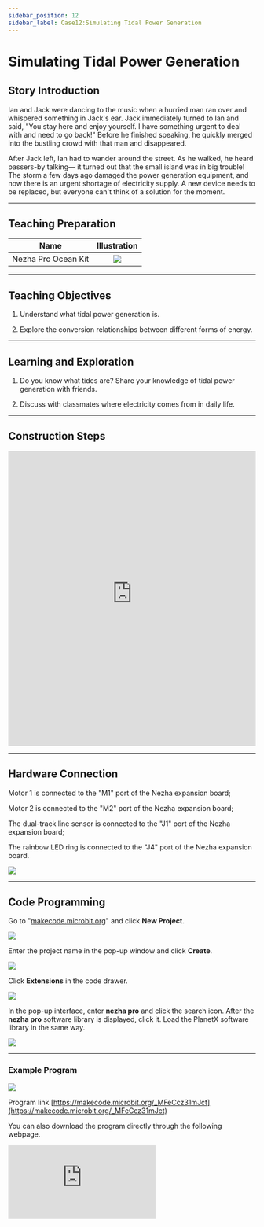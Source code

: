 ```yaml
---
sidebar_position: 12
sidebar_label: Case12:Simulating Tidal Power Generation
---
```


# Simulating Tidal Power Generation
## Story Introduction

Ian and Jack were dancing to the music when a hurried man ran over and whispered something in Jack's ear. Jack immediately turned to Ian and said, "You stay here and enjoy yourself. I have something urgent to deal with and need to go back!" Before he finished speaking, he quickly merged into the bustling crowd with that man and disappeared.

After Jack left, Ian had to wander around the street. As he walked, he heard passers-by talking— it turned out that the small island was in big trouble! The storm a few days ago damaged the power generation equipment, and now there is an urgent shortage of electricity supply. A new device needs to be replaced, but everyone can't think of a solution for the moment.

---

## Teaching Preparation

| Name | Illustration |
| :----------: | :--------------------------: |
| Nezha Pro Ocean Kit | ![](https://wiki-media-ef.oss-cn-hongkong.aliyuncs.com/docs/microbit/building-blocks/nezha-pro-ocean-kit/nezha-pro-ocean-kit-products-introduction-002.png.png) |

---
## Teaching Objectives

1. Understand what tidal power generation is.

2. Explore the conversion relationships between different forms of energy.


---
## Learning and Exploration

1. Do you know what tides are? Share your knowledge of tidal power generation with friends.

2. Discuss with classmates where electricity comes from in daily life.

---
## Construction Steps

<embed src="https://wiki-media-ef.oss-cn-hongkong.aliyuncs.com/docs/microbit/building-blocks/nezha-pro-ocean-kit/setup-diagram/case12/nezha-pro-ocean-kit-12-1.png.pdf" type="application/pdf" width="100%" height="600px" />

---
## Hardware Connection

Motor 1 is connected to the "M1" port of the Nezha expansion board;

Motor 2 is connected to the "M2" port of the Nezha expansion board;

The dual-track line sensor is connected to the "J1" port of the Nezha expansion board;

The rainbow LED ring is connected to the "J4" port of the Nezha expansion board.

![](https://wiki-media-ef.oss-cn-hongkong.aliyuncs.com/docs/microbit/building-blocks/nezha-pro-ocean-kit/setup-diagram/case12/nezha-pro-ocean-kit-12-2.png.png)

---
## Code Programming

Go to "[makecode.microbit.org](https://makecode.microbit.org)" and click **New Project**.

![](https://wiki-media-ef.oss-cn-hongkong.aliyuncs.com/docs/microbit/building-blocks/microbit-space-science-kit/images/microbit-space-science-kit-case01-07.png)

Enter the project name in the pop-up window and click **Create**.

![](https://wiki-media-ef.oss-cn-hongkong.aliyuncs.com/docs/microbit/building-blocks/microbit-space-science-kit/images/microbit-space-science-kit-case01-11.png)

Click **Extensions** in the code drawer.

![](https://wiki-media-ef.oss-cn-hongkong.aliyuncs.com/docs/microbit/building-blocks/microbit-space-science-kit/images/microbit-space-science-kit-case01-09.png)

In the pop-up interface, enter **nezha pro** and click the search icon. After the **nezha pro** software library is displayed, click it. Load the PlanetX software library in the same way.

![](https://wiki-media-ef.oss-cn-hongkong.aliyuncs.com/docs/microbit/building-blocks/microbit-space-science-kit/images/microbit-space-science-kit-case01-10.png)

---
### Example Program

![](https://wiki-media-ef.oss-cn-hongkong.aliyuncs.com/docs/microbit/building-blocks/nezha-pro-ocean-kit/setup-diagram/nezha-pro-ocean-kit-12.png)

Program link
[https://makecode.microbit.org/_MFeCcz31mJct](https://makecode.microbit.org/_MFeCcz31mJct)

You can also download the program directly through the following webpage.

<div
    style={{
        position: 'relative',
        paddingBottom: '60%',
        overflow: 'hidden',
    }}
>
    <iframe
        src="https://makecode.microbit.org/_MFeCcz31mJct"
        frameborder="0"
        sandbox="allow-popups allow-forms allow-scripts allow-same-origin"
        style={{
            position: 'absolute',
            width: '100%',
            height: '100%',
        }}
    />
</div>

---
### Download Program

Use a USB cable to connect the PC and micro:bit V2.

![](https://wiki-media-ef.oss-cn-hongkong.aliyuncs.com/docs/microbit/building-blocks/microbit-space-science-kit/images/microbit-space-science-kit-manual03.gif)

After successful connection, a drive named MICROBIT will be recognized on the computer.

![](https://wiki-media-ef.oss-cn-hongkong.aliyuncs.com/docs/microbit/building-blocks/microbit-space-science-kit/images/microbit-space-science-kit-manual06.png)

Click ![](https://wiki-media-ef.oss-cn-hongkong.aliyuncs.com/docs/microbit/building-blocks/microbit-space-science-kit/images/microbit-space-science-kit-manual07.png) in the lower left corner and select **Connect Device**.

![](https://wiki-media-ef.oss-cn-hongkong.aliyuncs.com/docs/microbit/building-blocks/microbit-space-science-kit/images/microbit-space-science-kit-manual11.png)

Click ![](https://wiki-media-ef.oss-cn-hongkong.aliyuncs.com/docs/microbit/building-blocks/microbit-space-science-kit/images/microbit-space-science-kit-manual08.png).

![](https://wiki-media-ef.oss-cn-hongkong.aliyuncs.com/docs/microbit/building-blocks/microbit-space-science-kit/images/microbit-space-science-kit-manual12.png)

Click ![](https://wiki-media-ef.oss-cn-hongkong.aliyuncs.com/docs/microbit/building-blocks/microbit-space-science-kit/images/microbit-space-science-kit-manual09.png).

![](https://wiki-media-ef.oss-cn-hongkong.aliyuncs.com/docs/microbit/building-blocks/microbit-space-science-kit/images/microbit-space-science-kit-manual13.png)

In the pop-up window, select **BBC micro:bit CMSIS-DAP**, then select **Connect**. At this point, our micro:bit has been successfully connected.

![](https://wiki-media-ef.oss-cn-hongkong.aliyuncs.com/docs/microbit/building-blocks/microbit-space-science-kit/images/microbit-space-science-kit-manual14.png)

Click **Download Program**

![](https://wiki-media-ef.oss-cn-hongkong.aliyuncs.com/docs/microbit/building-blocks/microbit-space-science-kit/images/microbit-space-science-kit-manual10.png)

---
## Case Demonstration

Long press button A on the micro:bit to control the tidal generator to move downward. When the dual-track line sensor detects that the tidal generator has dropped to a certain position, the tidal generator stops moving downward, triggers the tidal generator to rotate, and the rainbow LED ring lights up, simulating the scene of tidal power generation;

Long press button B on the micro:bit to control the tidal generator to move upward. When the dual-track line sensor no longer detects the tidal generator, the tidal generator stops rotating and the rainbow LED ring turns off.

**Picture**

---
## Extended Knowledge

### Tidal Power Generation

Tidal power generation is a renewable energy utilization technology that converts the water level difference (tidal range) formed by the ebb and flow of seawater tides or the kinetic energy of tidal currents into electrical energy through specific devices. Its core is the capture and conversion of tidal energy, which has the characteristics of being clean, renewable, and highly predictable.

### I. Principle: Source and Conversion of Tidal Energy

Tides are mainly formed by the gravitational pull (tidal force) of the moon and the sun on the Earth, with the moon having a more significant impact. The seawater on the Earth's surface rises and falls periodically under the action of tidal forces: the rise and fall during the day is called "tide", and that at night is called "汐" (xi, meaning night tide), collectively referred to as "tides".

The energy conversion paths of tidal power generation are divided into two categories:

**Potential energy utilization**: Utilize the water level difference (tidal range) between high tide and low tide, form a reservoir through a dam, and after storing water, drive a water turbine to rotate, which in turn drives a generator to generate electricity (similar to the principle of a hydropower station).

**Kinetic energy utilization**: Directly utilize the kinetic energy of tidal currents (horizontal flow of seawater) to capture energy through underwater turbines (similar to wind turbines) and drive power generation.

### II. Main Forms
**Dam-type Tidal Power Station (potential energy type)**

The most common form. A dam is built in a bay or estuary to form a closed reservoir, and water turbines and generators are installed in the dam body.

**During high tide**: Seawater enters the reservoir through sluices to store potential energy;

**During low tide**: The water level in the reservoir is higher than that of the open sea, and water is released to drive the water turbine to generate electricity;

Some power stations can generate electricity bidirectionally (utilizing the water level difference during both high tide and low tide).

**Tidal Current Power Station (kinetic energy type)**

No dam is needed. Underwater turbines are directly placed in sea areas with strong tidal currents (such as straits and waterways). The tidal current pushes the turbines to rotate, driving the generator to generate electricity, similar to an "underwater windmill". Its advantages are less impact on the environment and relatively lower construction costs, but it relies on strong tidal current speeds (usually ≥ 2 m/s).

### III. Advantages and Limitations
**Advantages**

**Renewable and clean**: Tidal energy comes from celestial gravity, which is inexhaustible. The power generation process has no fuel consumption and no greenhouse gas emissions.

**High predictability**: The time and amplitude of tides can be accurately calculated through astronomical laws (with an error of ≤ 10 minutes), and the power generation is stable, which is convenient for power grid dispatching (better than the randomness of wind energy and solar energy).

**Long service life**: Equipment (such as dams and turbines) can operate for decades with low maintenance costs.

**Limitations**

**Strict geographical restrictions**: Dam-type power stations require bays/estuaries with a tidal range of ≥ 3 meters (only about 200 such places in the world meet the conditions); tidal current power stations require areas with strong tidal currents, so their application range is narrow.

**High construction costs**: The dam project of dam-type power stations is large in scale and high in investment (for example, the cost of the La Rance Power Station in France is twice that of a thermal power station of the same scale).

**Ecological impact**: Dams may block the natural flow of seawater, affect the migration and spawning of aquatic organisms, and change the local marine ecological environment.

### IV. Typical Cases

La Rance Tidal Power Station in France (completed in 1966): The world's first large-scale tidal power station with an installed capacity of 240,000 kilowatts, adopting a bidirectional power generation mode, and is a benchmark for dam-type power stations.

China Jiangxia Tidal Experiment Power Station (completed in 1980): The largest tidal power station in Asia, located in Wenling, Zhejiang, with an installed capacity of 39,000 kilowatts, is a multi-unit experimental power station.

UK Severn Tidal Project (planned): It is planned to utilize the large tides of the Severn River (with a tidal range of up to 15 meters), with a planned installed capacity of up to 3.2 million kilowatts, and is one of the world's largest potential tidal power stations.

#### V. Development Prospects
With technological progress (such as low-cost turbines and modular tidal current equipment), the economy of tidal power generation is gradually improving. At present, the global installed capacity of tidal power generation is about 0.5 gigawatts (GW), which is far lower than that of wind power and solar energy. However, it is regarded as an important supplement in the energy transition of coastal countries (such as the United Kingdom, Canada, and China). In the future, "low-impact design" combined with marine ecological protection will be the core direction of its development.
